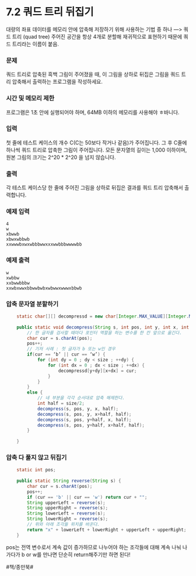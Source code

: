 # 7.2 쿼드 트리 뒤집기
대량의 좌표 데이터를 메모리 안에 압축해 저장하기 위해 사용하는 기법 중 하나
—> 쿼드 트리 (quad tree)
주어진 공간을 항상 4개로 분할해 재귀적으로 표현하기 때문에 쿼드 트리라는 이름이 붙음.

### 문제 
쿼드 트리로 압축된 흑백 그림이 주어졌을 때, 이 그림을 상하로 뒤집은 그림을 쿼드 트리 압축해서 출력하는 프로그램을 작성하세요.

### 시간 및 메모리 제한
프로그램은 1초 안에 실행되어야 하며, 64MB 이하의 메모리를 사용해야 ㅎ바니다.

### 입력
첫 줄에 테스트 케이스의 개수 C(C는 50보다 작거나 같음)가 주어집니다. 그 후 C줄에 하나씩 쿼드 트리로 압축한 그림이 주어집니다. 모든 문자열의 길이는 1,000 이하이며, 원본 그림의 크기는 2^20 * 2^20 을 넘지 않습니다.

### 출력
각 테스트 케이스당 한 줄에 주어진 그림을 상하로 뒤집은 결과를 쿼드 트리 압축해서 출력합니다.

### 예제 입력
```
4
w
xbwwb
xbwxwbbwb
xxwwwbxwxwbbbwwxxxwwbbbwwwwbb
```

### 예제 출력
```
w
xwbbw
xxbwwbbbw
xxwbxwwxbbwwbwbxwbwwxwwwxbbwb
```

### 압축 문자열 분할하기
```java
	static char[][] decompressd = new char[Integer.MAX_VALUE][Integer.MAX_VALUE];
	
	public static void decompress(String s, int pos, int y, int x, int size) {
		// 한 글자를 검사할 때마다 포인터 역할을 하는 변수를 한 칸 앞으로 옮긴다.
		char cur = s.charAt(pos);
		pos++;
		// 기저 사례 : 첫 글자가 b 또는 w인 경우
		if(cur == ‘b’ || cur == ‘w’) {
			for (int dy = 0 ; dy < size ; ++dy) {
				for (int dx = 0 ; dx < size ; ++dx) {
					decompressd[y+dy][x+dx] = cur;
				}
			}
		}
		else {
			// 네 부분을 각각 순서대로 압축 해제한다.
			int half = size/2;
			decompress(s, pos, y, x, half);
			decompress(s, pos, y, x+half, half);
			decompress(s, pos, y+half, x, half);
			decompress(s, pos, y+half, x+half, half);
		}
		
	}
```

### 압축 다 풀지 않고 뒤집기
```java
	static int pos;
	
	public static String reverse(String s) {
		char cur = s.charAt(pos);
		pos++;
		if (cur == 'b' || cur == 'w') return cur + "";
		String upperLeft = reverse(s);
		String upperRight = reverse(s);
		String lowerLeft = reverse(s);
		String lowerRight = reverse(s);
		// 위와 아래 조각들 위치를 바꾼다.
		return "x" + lowerLeft + lowerRight + upperLeft + upperRight;
	}
```

pos는 전역 변수로서 계속 값이 증가하므로 나누어야 하는 조각들에 대해 계속 나눠 나가다가 b or w를 만나면 단순히 return해주기만 하면 된다!



#책/종만북#